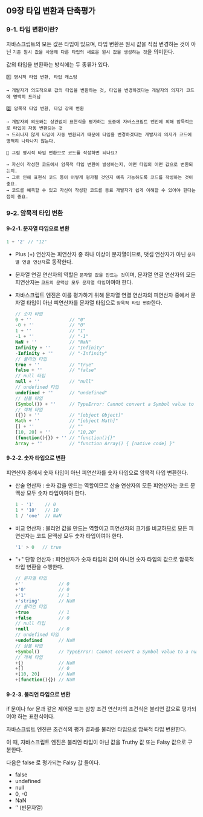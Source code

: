 ## 09장 타입 변환과 단축평가

### 9-1. 타입 변환이란?

자바스크립트의 모든 값은 타입이 있으며, 타입 변환은 원시 값을 직접 변경하는 것이 아닌 ```기존 원시 값을 사용해 다른 타입의 새로운 원시 값을 생성하는 것```을 의미한다.

값의 타입을 변환하는 방식에는 두 종류가 있다.

```text
1️⃣ 명시적 타입 변환, 타입 캐스팅

→ 개발자가 의도적으로 값의 타입을 변환하는 것, 타입을 변경하겠다는 개발자의 의지가 코드에 명백히 드러남

2️⃣ 암묵적 타입 변환, 타입 강제 변환

→ 개발자의 의도와는 상관없이 표현식을 평가하는 도중에 자바스크립트 엔진에 의해 암묵적으로 타입이 자동 변환되는 것
→ 드러나지 않게 타입이 자동 변환되기 때문에 타입을 변경하겠다는 개발자의 의지가 코드에 명백히 나타나지 않는다.

🚨 그럼 명시적 타입 변환으로 코드를 작성하면 되나요?

→ 자신이 작성한 코드에서 암묵적 타입 변환이 발생하는지, 어떤 타입의 어떤 값으로 변환되는지.
→ 그로 인해 표현식 코드 등이 어떻게 평가될 것인지 예측 가능하도록 코드를 작성하는 것이 중요. 
→ 코드를 예측할 수 있고 자신이 작성한 코드를 동료 개발자가 쉽게 이해할 수 있어야 한다는 점이 중요.
```

### 9-2. 암묵적 타입 변환

#### 9-2-1. 문자열 타입으로 변환

```javascript
1 + '2' // "12"
```
- Plus (+) 연산자는 피연산자 중 하나 이상이 문자열이므로, 덧셈 연산자가 아닌 ```문자열 연결 연산자```로 동작한다.
- 문자열 연결 연산자의 역할은 ```문자열 값을 만드는 것```이며, 문자열 연결 연산자의 모든 피연산자는 ```코드의 문맥상 모두 문자열 타입```이여야 한다.
- 자바스크립트 엔진은 이를 평가하기 위해 문자열 연결 연산자의 피연산자 중에서 문자열 타입이 아닌 피연산자를 문자열 타입으로 ```암묵적 타입 변환```한다.

  ```javascript
  // 숫자 타입
  0 + ''              // "0"
  -0 + ''             // "0"
  1 + ''              // "1"
  -1 + ''             // "-1"
  NaN + ''            // "NaN"
  Infinity + ''       // "Infinity"
  -Infinity + ''      // "-Infinity"
  // 불리언 타입
  true + ''           // "true"
  false + ''          // "false"
  // null 타입
  null + ''           // "null"
  // undefined 타입
  undefined + ''      // "undefined"
  // 심볼 타입
  (Symbol()) + ''     // TypeError: Cannot convert a Symbol value to a string
  // 객체 타입
  ({}) + ''           // "[object Object]"
  Math + ''           // "[object Math]"
  [] + ''             // ""
  [10, 20] + ''       // "10,20"
  (function(){}) + '' // "function(){}"
  Array + ''          // "function Array() { [native code] }"
  ```


#### 9-2-2. 숫자 타입으로 변환

피연산자 중에서 숫자 타입이 아닌 피연산자를 숫자 타입으로 암묵적 타입 변환한다.

- 산술 연산자 : 숫자 값을 만드는 역할이므로 산술 연산자의 모든 피연산자는 코드 문맥상 모두 숫자 타입이여야 한다.
  ```javascript
  1 - '1'    // 0
  1 * '10'   // 10
  1 / 'one'  // NaN
  ```
- 비교 연산자 : 불리언 값을 만드는 역할이고 피연산자의 크기를 비교하므로 모든 피연산자는 코드 문맥상 모두 숫자 타입이여야 한다.
  ```javascript
  '1' > 0   // true
  ```
- "+" 단항 연산자 : 피연산자가 숫자 타입의 값이 아니면 숫자 타입의 값으로 암묵적 타입 변환을 수행한다.
  ```javascript
  // 문자열 타입
  +''             // 0
  +'0'            // 0
  +'1'            // 1
  +'string'       // NaN
  // 불리언 타입
  +true           // 1
  +false          // 0
  // null 타입
  +null           // 0
  // undefined 타입
  +undefined      // NaN
  // 심볼 타입
  +Symbol()       // TypeError: Cannot convert a Symbol value to a number
  // 객체 타입
  +{}             // NaN
  +[]             // 0
  +[10, 20]       // NaN
  +(function(){}) // NaN
  ```
 
#### 9-2-3. 불리언 타입으로 변환

if 문이나 for 문과 같은 제어문 또는 삼항 조건 연산자의 조건식은 불리언 값으로 평가되어야 하는 표현식이다.

자바스크립트 엔진은 조건식의 평가 결과를 불리언 타입으로 암묵적 타입 변환한다.

이 때, 자바스크립트 엔진은 불리언 타입이 아닌 값을 Truthy 값 또는 Falsy 값으로 구분한다.

다음은 false 로 평가되는 Falsy 값 들이다.

- false
- undefined
- null
- 0, -0
- NaN
- ’’ (빈문자열)




































